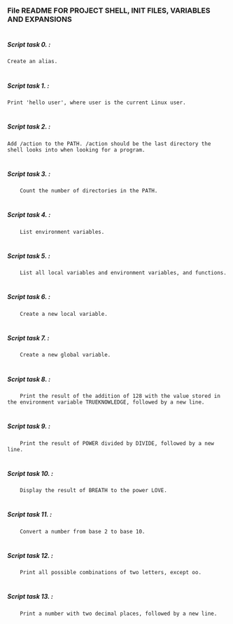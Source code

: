 ### File README FOR PROJECT SHELL, INIT FILES, VARIABLES AND EXPANSIONS
#
#
##### Script task 0. :
	Create an alias.
#
##### Script task 1. :
	Print 'hello user', where user is the current Linux user.
#
##### Script task 2. :
	Add /action to the PATH. /action should be the last directory the shell looks into when looking for a program.
#
##### Script task 3. :
        Count the number of directories in the PATH.
#
##### Script task 4. :
        List environment variables.
#
##### Script task 5. :
        List all local variables and environment variables, and functions.
#
##### Script task 6. :
        Create a new local variable.
#
##### Script task 7. :
        Create a new global variable.
#
##### Script task 8. :
        Print the result of the addition of 128 with the value stored in the environment variable TRUEKNOWLEDGE, followed by a new line.
#
##### Script task 9. :
        Print the result of POWER divided by DIVIDE, followed by a new line.
#
##### Script task 10. :
        Display the result of BREATH to the power LOVE.
#
##### Script task 11. :
        Convert a number from base 2 to base 10.
#
##### Script task 12. :
        Print all possible combinations of two letters, except oo.
#
##### Script task 13. :
        Print a number with two decimal places, followed by a new line.
#

